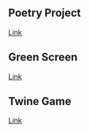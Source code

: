 ## Poetry Project 

[Link](https://cledes33.github.io/)

## Green Screen 

[Link](https://youtu.be/EXWyOE4bZZE) 

## Twine Game

[Link](index.html)



